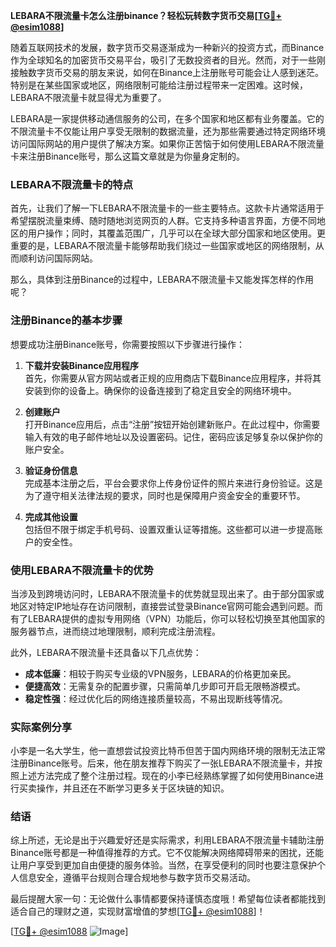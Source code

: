 **LEBARA不限流量卡怎么注册binance？轻松玩转数字货币交易[[TG💪+ @esim1088](https://t.me/s/esim1088)]**

随着互联网技术的发展，数字货币交易逐渐成为一种新兴的投资方式，而Binance作为全球知名的加密货币交易平台，吸引了无数投资者的目光。然而，对于一些刚接触数字货币交易的朋友来说，如何在Binance上注册账号可能会让人感到迷茫。特别是在某些国家或地区，网络限制可能给注册过程带来一定困难。这时候，LEBARA不限流量卡就显得尤为重要了。

LEBARA是一家提供移动通信服务的公司，在多个国家和地区都有业务覆盖。它的不限流量卡不仅能让用户享受无限制的数据流量，还为那些需要通过特定网络环境访问国际网站的用户提供了解决方案。如果你正苦恼于如何使用LEBARA不限流量卡来注册Binance账号，那么这篇文章就是为你量身定制的。

### LEBARA不限流量卡的特点

首先，让我们了解一下LEBARA不限流量卡的一些主要特点。这款卡片通常适用于希望摆脱流量束缚、随时随地浏览网页的人群。它支持多种语言界面，方便不同地区的用户操作；同时，其覆盖范围广，几乎可以在全球大部分国家和地区使用。更重要的是，LEBARA不限流量卡能够帮助我们绕过一些国家或地区的网络限制，从而顺利访问国际网站。

那么，具体到注册Binance的过程中，LEBARA不限流量卡又能发挥怎样的作用呢？

### 注册Binance的基本步骤

想要成功注册Binance账号，你需要按照以下步骤进行操作：

1. **下载并安装Binance应用程序**  
   首先，你需要从官方网站或者正规的应用商店下载Binance应用程序，并将其安装到你的设备上。确保你的设备连接到了稳定且安全的网络环境中。

2. **创建账户**  
   打开Binance应用后，点击“注册”按钮开始创建新账户。在此过程中，你需要输入有效的电子邮件地址以及设置密码。记住，密码应该足够复杂以保护你的账户安全。

3. **验证身份信息**  
   完成基本注册之后，平台会要求你上传身份证件的照片来进行身份验证。这是为了遵守相关法律法规的要求，同时也是保障用户资金安全的重要环节。

4. **完成其他设置**  
   包括但不限于绑定手机号码、设置双重认证等措施。这些都可以进一步提高账户的安全性。

### 使用LEBARA不限流量卡的优势

当涉及到跨境访问时，LEBARA不限流量卡的优势就显现出来了。由于部分国家或地区对特定IP地址存在访问限制，直接尝试登录Binance官网可能会遇到问题。而有了LEBARA提供的虚拟专用网络（VPN）功能后，你可以轻松切换至其他国家的服务器节点，进而绕过地理限制，顺利完成注册流程。

此外，LEBARA不限流量卡还具备以下几点优势：
- **成本低廉**：相较于购买专业级的VPN服务，LEBARA的价格更加亲民。
- **便捷高效**：无需复杂的配置步骤，只需简单几步即可开启无限畅游模式。
- **稳定性强**：经过优化后的网络连接质量较高，不易出现断线等情况。

### 实际案例分享

小李是一名大学生，他一直想尝试投资比特币但苦于国内网络环境的限制无法正常注册Binance账号。后来，他在朋友推荐下购买了一张LEBARA不限流量卡，并按照上述方法完成了整个注册过程。现在的小李已经熟练掌握了如何使用Binance进行买卖操作，并且还在不断学习更多关于区块链的知识。

### 结语

综上所述，无论是出于兴趣爱好还是实际需求，利用LEBARA不限流量卡辅助注册Binance账号都是一种值得推荐的方式。它不仅能解决网络障碍带来的困扰，还能让用户享受到更加自由便捷的服务体验。当然，在享受便利的同时也要注意保护个人信息安全，遵循平台规则合理合规地参与数字货币交易活动。

最后提醒大家一句：无论做什么事情都要保持谨慎态度哦！希望每位读者都能找到适合自己的理财之道，实现财富增值的梦想[[TG💪+ @esim1088](https://t.me/s/esim1088)]！

[[TG💪+ @esim1088](https://t.me/s/esim1088) ![Image](https://i.postimg.cc/4NQfJmqS/Snipaste-2025-05-13-00-14-12.png)]